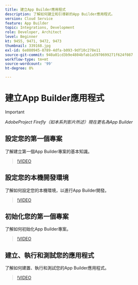 ```yaml
---
title: 建立App Builder應用程式
description: 了解如何建立和引導新的App Builder應用程式。
version: Cloud Service
feature: App Builder
topic: Integrations, Development
role: Developer, Architect
level: Beginner
kt: 9455, 9471, 9472, 9473
thumbnail: 339168.jpg
exl-id: 6e080945-8789-4dfa-b093-9df10c278e11
source-git-commit: 940a01cd3b9e4804bfab1a5970699271f624f087
workflow-type: tm+mt
source-wordcount: '99'
ht-degree: 0%

---
```


# 建立App Builder應用程式

>[!IMPORTANT]
>
> _AdobeProject Firefly（如本系列影片所述）現在更名為App Builder_

## 設定您的第一個專案

了解建立第一個App Builder專案的基本知識。

>[!VIDEO](https://video.tv.adobe.com/v/339168/?quality=12&learn=on)

## 設定您的本機開發環境

了解如何設定您的本機環境，以進行App Builder開發。

>[!VIDEO](https://video.tv.adobe.com/v/339169/?quality=12&learn=on)

## 初始化您的第一個專案

了解如何初始化App Builder專案。

>[!VIDEO](https://video.tv.adobe.com/v/339170/?quality=12&learn=on)

## 建立、執行和測試您的應用程式

了解如何建置、執行和測試您的App Builder應用程式。

>[!VIDEO](https://video.tv.adobe.com/v/339171/?quality=12&learn=on)
